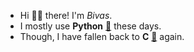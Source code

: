 - Hi 👋🏼 there! I'm _Bivas_.
- I mostly use **Python** [🐍](https://www.python.org/) these days.
- Though, I have fallen back to **C** [🐧](https://man7.org/index.html) again.

<!---
thetrotfreak/thetrotfreak is a ✨ special ✨ repository because its `README.md` (this file) appears on your GitHub profile.
You can click the Preview link to take a look at your changes.
--->
